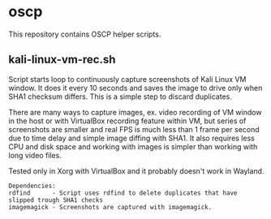 # oscp

This repository contains OSCP helper scripts.

## kali-linux-vm-rec.sh

Script starts loop to continuously capture screenshots of Kali Linux VM window. It does it every 10 seconds and saves the image to drive only when SHA1 checksum differs. This is a simple step to discard duplicates.

There are many ways to capture images, ex. video recording of VM window in the host or with VirtualBox recording feature within VM, but series of screenshots are smaller and real FPS is much less than 1 frame per second due to time delay and simple image diffing with SHA1. It also requires less CPU and disk space and working with images is simpler than working with
long video files.

Tested only in Xorg with VirtualBox and it probably doesn't work in Wayland.

```
Dependencies:
rdfind      - Script uses rdfind to delete duplicates that have slipped trough SHA1 checks
imagemagick - Screenshots are captured with imagemagick.
```
